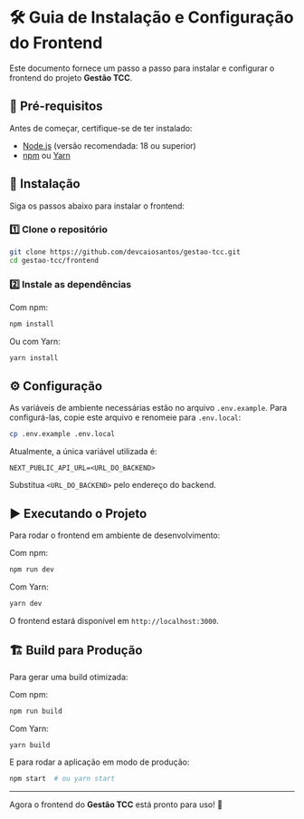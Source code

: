 # 🛠 Guia de Instalação e Configuração do Frontend

Este documento fornece um passo a passo para instalar e configurar o frontend do projeto **Gestão TCC**.

## 📌 Pré-requisitos
Antes de começar, certifique-se de ter instalado:
- [Node.js](https://nodejs.org/) (versão recomendada: 18 ou superior)
- [npm](https://www.npmjs.com/) ou [Yarn](https://yarnpkg.com/)

## 🚀 Instalação
Siga os passos abaixo para instalar o frontend:

### 1️⃣ Clone o repositório
```bash
git clone https://github.com/devcaiosantos/gestao-tcc.git
cd gestao-tcc/frontend
```

### 2️⃣ Instale as dependências
Com npm:
```bash
npm install
```
Ou com Yarn:
```bash
yarn install
```

## ⚙️ Configuração
As variáveis de ambiente necessárias estão no arquivo `.env.example`. Para configurá-las, copie este arquivo e renomeie para `.env.local`:
```bash
cp .env.example .env.local
```
Atualmente, a única variável utilizada é:
```plaintext
NEXT_PUBLIC_API_URL=<URL_DO_BACKEND>
```
Substitua `<URL_DO_BACKEND>` pelo endereço do backend.

## ▶️ Executando o Projeto
Para rodar o frontend em ambiente de desenvolvimento:

Com npm:
```bash
npm run dev
```
Com Yarn:
```bash
yarn dev
```
O frontend estará disponível em `http://localhost:3000`.

## 🏗 Build para Produção
Para gerar uma build otimizada:

Com npm:
```bash
npm run build
```
Com Yarn:
```bash
yarn build
```
E para rodar a aplicação em modo de produção:
```bash
npm start  # ou yarn start
```

---
Agora o frontend do **Gestão TCC** está pronto para uso! 🚀

